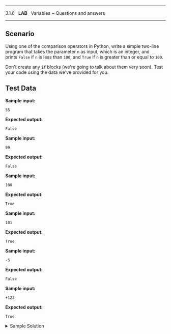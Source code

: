 
---

3.1.6   **LAB**   Variables ‒ Questions and answers

---

## Scenario

Using one of the comparison operators in Python, write a simple two-line program that takes the parameter `n` as input, which is an integer, and prints `False` if `n` is less than `100`, and `True` if `n` is greater than or equal to `100`.

Don't create any `if` blocks (we're going to talk about them very soon). Test your code using the data we've provided for you.

## Test Data

**Sample input:**

```
55
```

**Expected output:**

```Output
False
```

**Sample input:**

```
99
```

**Expected output:**

```Output
False
```

**Sample input:**

```
100
```

**Expected output:**

```Output
True
```

**Sample input:**

```
101
```

**Expected output:**

```Output
True
```

**Sample input:**

```
-5
```

**Expected output:**

```Output
False
```

**Sample input:**

```
+123
```

**Expected output:**

```Output
True
```

<details>
  <summary>Sample Solution</summary>

  ```python
  n = int(input("Enter a number: "))
  print(n >= 100)
  	
  ```
</details>